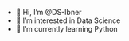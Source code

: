 - 👋 Hi, I’m @DS-Ibner
- 👀 I’m interested in Data Science
- 🌱 I’m currently learning Python

<!---
DS-Ibner/DS-Ibner is a ✨ special ✨ repository because its `README.md` (this file) appears on your GitHub profile.
You can click the Preview link to take a look at your changes.
--->
